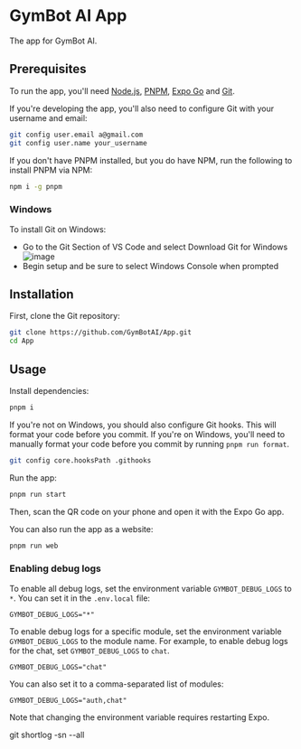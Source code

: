 # GymBot AI App

The app for GymBot AI.

## Prerequisites

To run the app, you'll need [Node.js](https://nodejs.org/en/download/),
[PNPM](https://pnpm.io), [Expo Go](https://apps.apple.com/us/app/expo-go/id982107779)
and [Git](https://git-scm.com).

If you're developing the app, you'll also need to configure Git with your username
and email:

```sh
git config user.email a@gmail.com
git config user.name your_username
```

If you don't have PNPM installed, but you do have NPM, run the following to install
PNPM via NPM:

```sh
npm i -g pnpm
```

### Windows

To install Git on Windows:

- Go to the Git Section of VS Code and select Download Git for Windows
  ![image](https://github.com/GymBotAI/App/assets/94528565/4707d973-ab8a-4ba6-bb21-bd87c6b8690f)
- Begin setup and be sure to select Windows Console when prompted

## Installation

First, clone the Git repository:

```sh
git clone https://github.com/GymBotAI/App.git
cd App
```

## Usage

Install dependencies:

```sh
pnpm i
```

If you're not on Windows, you should also configure Git hooks. This will
format your code before you commit. If you're on Windows, you'll need to
manually format your code before you commit by running `pnpm run format`.

```sh
git config core.hooksPath .githooks
```

Run the app:

```sh
pnpm run start
```

Then, scan the QR code on your phone and open it with the Expo Go app.

You can also run the app as a website:

```sh
pnpm run web
```

### Enabling debug logs

To enable all debug logs, set the environment variable `GYMBOT_DEBUG_LOGS` to `*`.
You can set it in the `.env.local` file:

```shell
GYMBOT_DEBUG_LOGS="*"
```

To enable debug logs for a specific module, set the environment variable
`GYMBOT_DEBUG_LOGS` to the module name. For example, to enable debug logs for
the chat, set `GYMBOT_DEBUG_LOGS` to `chat`.

```shell
GYMBOT_DEBUG_LOGS="chat"
```

You can also set it to a comma-separated list of modules:

```shell
GYMBOT_DEBUG_LOGS="auth,chat"
```

Note that changing the environment variable requires restarting Expo.

git shortlog -sn --all
